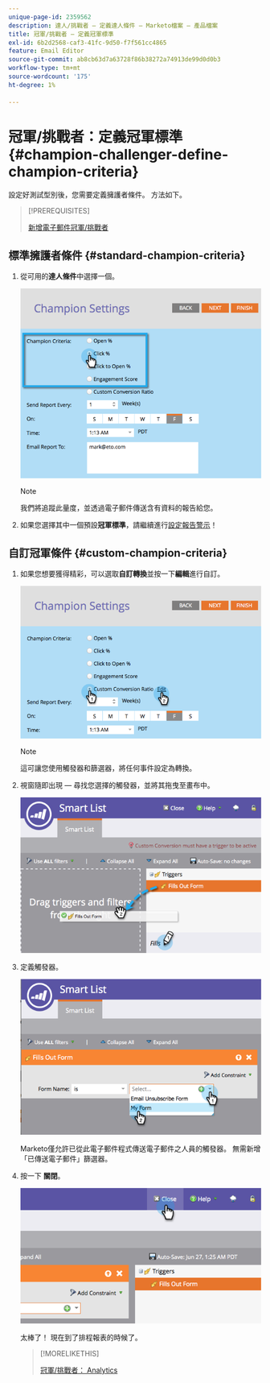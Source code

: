 ```yaml
---
unique-page-id: 2359562
description: 達人/挑戰者 — 定義達人條件 — Marketo檔案 — 產品檔案
title: 冠軍/挑戰者 — 定義冠軍標準
exl-id: 6b2d2568-caf3-41fc-9d50-f7f561cc4865
feature: Email Editor
source-git-commit: ab8cb63d7a63728f86b38272a74913de99d0d0b3
workflow-type: tm+mt
source-wordcount: '175'
ht-degree: 1%

---
```


# 冠軍/挑戰者：定義冠軍標準 {#champion-challenger-define-champion-criteria}

設定好測試型別後，您需要定義擁護者條件。 方法如下。

>[!PREREQUISITES]
>
>[新增電子郵件冠軍/挑戰者](/help/marketo/product-docs/email-marketing/general/functions-in-the-editor/email-tests-champion-challenger/add-an-email-champion-challenger.md)

## 標準擁護者條件 {#standard-champion-criteria}

1. 從可用的&#x200B;**達人條件**&#x200B;中選擇一個。

   ![](assets/image2014-9-15-13-3a1-3a15.png)

   >[!NOTE]
   >
   >我們將追蹤此量度，並透過電子郵件傳送含有資料的報告給您。

1. 如果您選擇其中一個預設&#x200B;**冠軍標準**，請繼續進行[設定報告警示](/help/marketo/product-docs/email-marketing/general/functions-in-the-editor/email-tests-champion-challenger/champion-challenger-analytics.md#configure-report-alerts)！

## 自訂冠軍條件 {#custom-champion-criteria}

1. 如果您想要獲得精彩，可以選取&#x200B;**自訂轉換**&#x200B;並按一下&#x200B;**編輯**&#x200B;進行自訂。

   ![](assets/image2014-9-15-13-3a2-3a52.png)

   >[!NOTE]
   >
   >這可讓您使用觸發器和篩選器，將任何事件設定為轉換。

1. 視窗隨即出現 — 尋找您選擇的觸發器，並將其拖曳至畫布中。

   ![](assets/image2014-9-15-13-3a3-3a38.png)

1. 定義觸發器。

   ![](assets/image2014-9-15-13-3a3-3a54.png)

   Marketo僅允許已從此電子郵件程式傳送電子郵件之人員的觸發器。 無需新增「已傳送電子郵件」篩選器。

1. 按一下 **關閉**。

   ![](assets/image2014-9-15-13-3a4-3a7.png)

   太棒了！ 現在到了排程報表的時候了。

   >[!MORELIKETHIS]
   >
   >[冠軍/挑戰者： Analytics](/help/marketo/product-docs/email-marketing/general/functions-in-the-editor/email-tests-champion-challenger/champion-challenger-analytics.md)
